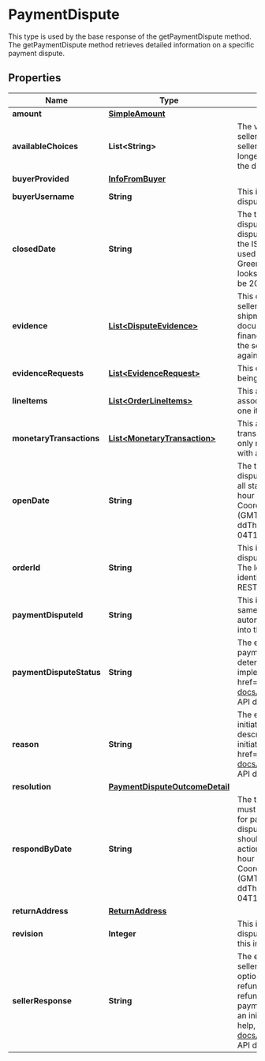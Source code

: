

# PaymentDispute

This type is used by the base response of the getPaymentDispute method. The getPaymentDispute method retrieves detailed information on a specific payment dispute.

## Properties

Name | Type | Description | Notes
------------ | ------------- | ------------- | -------------
**amount** | [**SimpleAmount**](SimpleAmount.md) |  |  [optional]
**availableChoices** | **List&lt;String&gt;** | The value(s) returned in this array indicate the choices that the seller has when responding to the payment dispute. Once the seller has responded to the payment dispute, this field will no longer be shown, and instead, the sellerResponse field will show the decision that the seller made. |  [optional]
**buyerProvided** | [**InfoFromBuyer**](InfoFromBuyer.md) |  |  [optional]
**buyerUsername** | **String** | This is the eBay user ID of the buyer that initiated the payment dispute. |  [optional]
**closedDate** | **String** | The timestamp in this field shows the date/time when the payment dispute was closed, so this field is only returned for payment disputes in the CLOSED state. The timestamps returned here use the ISO-8601 24-hour date and time format, and the time zone used is Universal Coordinated Time (UTC), also known as Greenwich Mean Time (GMT), or Zulu. The ISO-8601 format looks like this: yyyy-MM-ddThh:mm.ss.sssZ. An example would be 2019-08-04T19:09:02.768Z. |  [optional]
**evidence** | [**List&lt;DisputeEvidence&gt;**](DisputeEvidence.md) | This container shows any evidence that has been provided by the seller to contest the payment dispute. Evidence may include shipment tracking information, proof of authentication documentation, image(s) to proof that an item is as described, or financial documentation/invoice. This container is only returned if the seller has provided at least one document used as evidence against the payment dispute. |  [optional]
**evidenceRequests** | [**List&lt;EvidenceRequest&gt;**](EvidenceRequest.md) | This container is returned if one or more evidence documents are being requested from the seller. |  [optional]
**lineItems** | [**List&lt;OrderLineItems&gt;**](OrderLineItems.md) | This array is used to identify one or more order line items associated with the payment dispute. There will always be at least one itemId/lineItemId pair returned in this array. |  [optional]
**monetaryTransactions** | [**List&lt;MonetaryTransaction&gt;**](MonetaryTransaction.md) | This array provide details about one or more monetary transactions that occur as part of a payment dispute. This array is only returned once one or more monetary transacations occur with a payment dispute. |  [optional]
**openDate** | **String** | The timestamp in this field shows the date/time when the payment dispute was opened. This field is returned for payment disputes in all states. The timestamps returned here use the ISO-8601 24-hour date and time format, and the time zone used is Universal Coordinated Time (UTC), also known as Greenwich Mean Time (GMT), or Zulu. The ISO-8601 format looks like this: yyyy-MM-ddThh:mm.ss.sssZ. An example would be 2019-08-04T19:09:02.768Z. |  [optional]
**orderId** | **String** | This is the unique identifier of the order involved in the payment dispute. Note: eBay rolled out a new Order ID format in June 2019. The legacy APIs still support the old and new order ID format to identify orders, but only the new order ID format is returned in REST-based API responses. |  [optional]
**paymentDisputeId** | **String** | This is the unique identifier of the payment dispute. This is the same identifier that is passed in to the call URI. This identifier is automatically created by eBay once the payment dispute comes into the eBay Managed Payments system. |  [optional]
**paymentDisputeStatus** | **String** | The enumeration value in this field gives the current status of the payment dispute. The status of a payment dispute partially determines other fields that are returned in the response. For implementation help, refer to &lt;a href&#x3D;&#39;https://developer.ebay.com/api-docs/sell/fulfillment/types/api:DisputeStateEnum&#39;&gt;eBay API documentation&lt;/a&gt; |  [optional]
**reason** | **String** | The enumeration value in this field gives the reason why the buyer initiated the payment dispute. See DisputeReasonEnum type for a description of the supported reasons that buyers can give for initiating a payment dispute. For implementation help, refer to &lt;a href&#x3D;&#39;https://developer.ebay.com/api-docs/sell/fulfillment/types/api:DisputeReasonEnum&#39;&gt;eBay API documentation&lt;/a&gt; |  [optional]
**resolution** | [**PaymentDisputeOutcomeDetail**](PaymentDisputeOutcomeDetail.md) |  |  [optional]
**respondByDate** | **String** | The timestamp in this field shows the date/time when the seller must response to a payment dispute, so this field is only returned for payment disputes in the ACTION_NEEDED state. For payment disputes that currently require action by the seller, that same seller should look at the availableChoices array to see the available actions. The timestamps returned here use the ISO-8601 24-hour date and time format, and the time zone used is Universal Coordinated Time (UTC), also known as Greenwich Mean Time (GMT), or Zulu. The ISO-8601 format looks like this: yyyy-MM-ddThh:mm.ss.sssZ. An example would be 2019-08-04T19:09:02.768Z. |  [optional]
**returnAddress** | [**ReturnAddress**](ReturnAddress.md) |  |  [optional]
**revision** | **Integer** | This integer value indicates the revision number of the payment dispute. Each time an action is taken against a payment dispute, this integer value increases by 1. |  [optional]
**sellerResponse** | **String** | The enumeration value returned in this field indicates how the seller has responded to the payment dispute. The seller has the option of accepting the payment dispute and agreeing to issue a refund, accepting the payment dispute and agreeing to issue a refund as long as the buyer returns the item, or contesting the payment dispute. This field is returned as soon as the seller makes an initial decision on the payment dispute. For implementation help, refer to &lt;a href&#x3D;&#39;https://developer.ebay.com/api-docs/sell/fulfillment/types/api:SellerResponseEnum&#39;&gt;eBay API documentation&lt;/a&gt; |  [optional]



